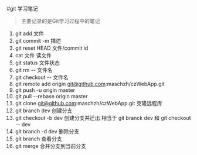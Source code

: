 #git 学习笔记
> 主要记录的是Git学习过程中的笔记
1. git add 文件
2. git commit -m 描述
3. git reset HEAD 文件/commit id
4. cat 文件 读文件
5. git status 文件状态
6. git rm -- 文件名
7. git checkout -- 文件名
8. git remote add origin git@github.com:maschzh/czWebApp.git
9. git push -u origin master
10. git pull --rebase origin master
11. git clone git@github.com:maschzh/czWebApp.git 克隆远程库
12. git branch dev 创建分支
13. git checkout -b dev 创建分支并迁出 相当于 git branck dev 和 git checkout -- dev
14. git branch -d dev 删除分支
15. git branch 查看分支
16. git merge <name> 合并分支到当前分支